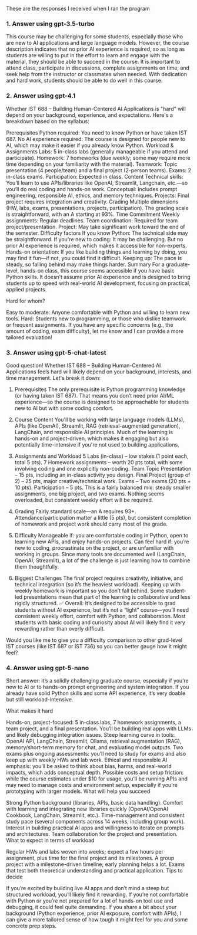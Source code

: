 These are the responses I received when I ran the program

### 1. Answer using gpt-3.5-turbo

This course may be challenging for some students, especially those who are new to AI applications and large language models. 
However, the course description indicates that no prior AI experience is required, so as long as students are willing 
to put in the effort to learn and engage with the material, they should be able to succeed in the course. It is important 
to attend class, participate in discussions, complete assignments on time, and seek help from the instructor or classmates 
when needed. With dedication and hard work, students should be able to do well in this course.

### 2. Answer using gpt-4.1

Whether IST 688 – Building Human-Centered AI Applications is "hard" will depend on your background, experience, and expectations. 
Here's a breakdown based on the syllabus:

Prerequisites
Python required: You need to know Python or have taken IST 687.
No AI experience required: The course is designed for people new to AI, which may make it easier if you already know Python.
Workload & Assignments
Labs: 5 in-class labs (generally manageable if you attend and participate).
Homework: 7 homeworks (due weekly; some may require more time depending on your familiarity with the material).
Teamwork: Topic presentation (4 people/team) and a final project (2-person teams).
Exams: 2 in-class exams.
Participation: Expected in class.
Content
Technical skills: You’ll learn to use APIs/libraries like OpenAI, Streamlit, Langchain, etc.—so you’ll do real coding and hands-on work.
Conceptual: Includes prompt engineering, responsible AI, ethics, and memory techniques.
Projects: Final project requires integration and creativity.
Grading
Multiple dimensions (HW, labs, exams, presentations, projects, participation).
The grading scale is straightforward, with an A starting at 93%.
Time Commitment
Weekly assignments: Regular deadlines.
Team coordination: Required for team project/presentation.
Project: May take significant work toward the end of the semester.
Difficulty factors
If you know Python: The technical side may be straightforward.
If you're new to coding: It may be challenging. But no prior AI experience is required, which makes it accessible for non-experts.
Hands-on orientation: If you like building things and learning by doing, you may find it fun—if not, you could find it difficult.
Keeping up: The pace is steady, so falling behind may make things harder.
Summary
For a graduate-level, hands-on class, this course seems accessible if you have basic Python skills. It doesn’t assume prior AI experience and is designed to bring students up to speed with real-world AI development, focusing on practical, applied projects.

Hard for whom?

Easy to moderate: Anyone comfortable with Python and willing to learn new tools.
Hard: Students new to programming, or those who dislike teamwork or frequent assignments.
If you have any specific concerns (e.g., the amount of coding, exam difficulty), let me know and I can provide a more tailored evaluation!

### 3. Answer using gpt-5-chat-latest

Good question! Whether IST 688 – Building Human-Centered AI Applications feels hard will likely depend on your background, interests, and time management. Let's break it down:

1. Prerequisites
The only prerequisite is Python programming knowledge (or having taken IST 687).
That means you don’t need prior AI/ML experience—so the course is designed to be approachable for students new to AI but with some coding comfort.
2. Course Content
You'll be working with large language models (LLMs), APIs (like OpenAI), Streamlit, RAG (retrieval-augmented generation), LangChain, and responsible AI principles.
Much of the learning is hands-on and project-driven, which makes it engaging but also potentially time-intensive if you're not used to building applications.
3. Assignments and Workload
5 Labs (in-class) – low stakes (1 point each, total 5 pts).
7 Homework assignments – worth 20 pts total, with some involving coding and one explicitly non-coding.
Team Topic Presentation – 15 pts, including an in-class activity you design.
Final Project (group of 2) – 25 pts, major creative/technical work.
Exams – Two exams (20 pts + 10 pts).
Participation – 5 pts.
This is a fairly balanced mix: steady smaller assignments, one big project, and two exams. Nothing seems overloaded, but consistent weekly effort will be required.

4. Grading
Fairly standard scale—an A requires 93+.
Attendance/participation matter a little (5 pts), but consistent completion of homework and project work should carry most of the grade.
5. Difficulty
Manageable if: you are comfortable coding in Python, open to learning new APIs, and enjoy hands-on projects.
Can feel hard if: you’re new to coding, procrastinate on the project, or are unfamiliar with working in groups.
Since many tools are documented well (LangChain, OpenAI, Streamlit), a lot of the challenge is just learning how to combine them thoughtfully.
6. Biggest Challenges
The final project requires creativity, initiative, and technical integration (so it’s the heaviest workload).
Keeping up with weekly homework is important so you don’t fall behind.
Some student-led presentations mean that part of the learning is collaborative and less rigidly structured.
✅ Overall: It’s designed to be accessible to grad students without AI experience, but it’s not a “light” course—you’ll need consistent weekly effort, comfort with Python, and collaboration. Most students with basic coding and curiosity about AI will likely find it very rewarding rather than overly difficult.

Would you like me to give you a difficulty comparison to other grad-level IST courses (like IST 687 or IST 736) 
so you can better gauge how it might feel?

### 4. Answer using gpt-5-nano

Short answer: it’s a solidly challenging graduate course, especially if you’re new to AI or to hands-on prompt engineering 
and system integration. If you already have solid Python skills and some API experience, it’s very doable but 
still workload-intensive.

What makes it hard

Hands-on, project-focused: 5 in-class labs, 7 homework assignments, a team project, and a final presentation. You’ll be building real apps with LLMs and likely debugging integration issues.
Steep learning curve in tools: OpenAI API, LangChain, Streamlit, Ollama, retrieval augmentation (RAG), memory/short-term memory for chat, and evaluating model outputs.
Two exams plus ongoing assessments: you’ll need to study for exams and also keep up with weekly HWs and lab work.
Ethical and responsible AI emphasis: you’ll be asked to think about bias, harms, and real-world impacts, which adds conceptual depth.
Possible costs and setup friction: while the course estimates under $10 for usage, you’ll be running APIs and may need to manage costs and environment setup, especially if you’re prototyping with larger models.
What will help you succeed

Strong Python background (libraries, APIs, basic data handling).
Comfort with learning and integrating new libraries quickly (OpenAI/OpenAI Cookbook, LangChain, Streamlit, etc.).
Time-management and consistent study pace (several components across 14 weeks, including group work).
Interest in building practical AI apps and willingness to iterate on prompts and architectures.
Team collaboration for the project and presentation.
What to expect in terms of workload

Regular HWs and labs woven into weeks; expect a few hours per assignment, plus time for the final project and its milestones.
A group project with a milestone-driven timeline; early planning helps a lot.
Exams that test both theoretical understanding and practical application.
Tips to decide

If you’re excited by building live AI apps and don’t mind a steep but structured workload, you’ll likely find it rewarding.
If you’re not comfortable with Python or you’re not prepared for a lot of hands-on tool use and debugging, it could feel quite demanding.
If you share a bit about your background (Python experience, prior AI exposure, comfort with APIs), I can give a more tailored sense of how tough it might feel for you and some concrete prep steps.